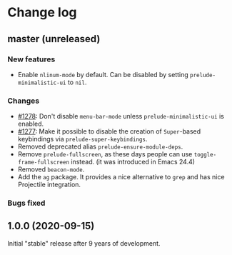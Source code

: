 # Change log

## master (unreleased)

### New features

* Enable `nlinum-mode` by default. Can be disabled by setting `prelude-minimalistic-ui` to `nil`.

### Changes

* [#1278](https://github.com/bbatsov/prelude/issues/1278): Don't disable `menu-bar-mode` unless `prelude-minimalistic-ui` is enabled.
* [#1277](https://github.com/bbatsov/prelude/issues/1277): Make it possible to disable the creation of `Super`-based keybindings via `prelude-super-keybindings`.
* Removed deprecated alias `prelude-ensure-module-deps`.
* Remove `prelude-fullscreen`, as these days people can use `toggle-frame-fullscreen` instead. (it was introduced in Emacs 24.4)
* Removed `beacon-mode`.
* Add the `ag` package. It provides a nice alternative to `grep` and has nice Projectile integration.

### Bugs fixed

## 1.0.0 (2020-09-15)

Initial "stable" release after 9 years of development.
